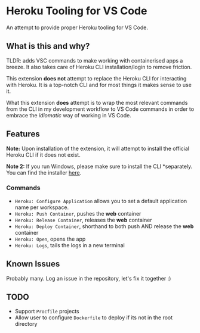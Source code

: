 # Heroku Tooling for VS Code

An attempt to provide proper Heroku tooling for VS Code.

## What is this and why?

TLDR: adds VSC commands to make working with containerised apps a breeze. It
also takes care of Heroku CLI installation/login to remove friction.

This extension **does not** attempt to replace the Heroku CLI for interacting
with Heroku. It is a top-notch CLI and for most things it makes sense to use
it.

What this extension **does** attempt is to wrap the most relevant commands
from the CLI in my development workflow to VS Code commands in order to
embrace the _idiomatic_ way of working in VS Code.

## Features

**Note:** Upon installation of the extension, it will attempt to install the
official Heroku CLI if it does not exist.

**Note 2:** If you run Windows, please make sure to install the CLI
*separately. You can find the installer [here][0].

### Commands

- `Heroku: Configure Application` allows you to set a default application name per workspace.
- `Heroku: Push Container`, pushes the **web** container
- `Heroku: Release Container`, releases the **web** container
- `Heroku: Deploy Container`, shorthand to both push AND release the **web** container
- `Heroku: Open`, opens the app
- `Heroku: Logs`, tails the logs in a new terminal

## Known Issues

Probably many. Log an issue in the repository, let's fix it together :)

## TODO

- Support `Procfile` projects
- Allow user to configure `Dockerfile` to deploy if its not in the root directory

[0]: https://devcenter.heroku.com/articles/heroku-cli#download-and-install